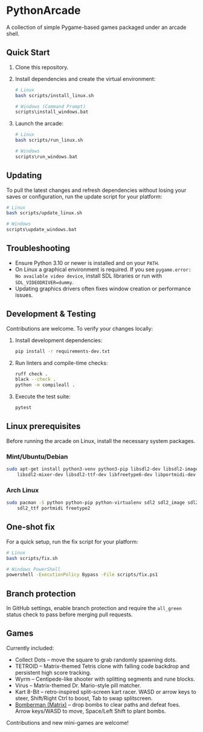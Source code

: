 # PythonArcade

A collection of simple Pygame-based games packaged under an arcade shell.

## Quick Start

1. Clone this repository.
2. Install dependencies and create the virtual environment:

   ```sh
   # Linux
   bash scripts/install_linux.sh

   # Windows (Command Prompt)
   scripts\install_windows.bat
   ```

3. Launch the arcade:

   ```sh
   # Linux
   bash scripts/run_linux.sh

   # Windows
   scripts\run_windows.bat
   ```

## Updating

To pull the latest changes and refresh dependencies without losing your saves or
configuration, run the update script for your platform:

```sh
# Linux
bash scripts/update_linux.sh

# Windows
scripts\update_windows.bat
```

## Troubleshooting

- Ensure Python 3.10 or newer is installed and on your `PATH`.
- On Linux a graphical environment is required. If you see `pygame.error: No available video device`,
  install SDL libraries or run with `SDL_VIDEODRIVER=dummy`.
- Updating graphics drivers often fixes window creation or performance issues.

## Development & Testing

Contributions are welcome. To verify your changes locally:

1. Install development dependencies:

   ```sh
   pip install -r requirements-dev.txt
   ```

2. Run linters and compile-time checks:

   ```sh
   ruff check .
   black --check .
   python -m compileall .
   ```

3. Execute the test suite:

   ```sh
   pytest
   ```

## Linux prerequisites

Before running the arcade on Linux, install the necessary system packages.

### Mint/Ubuntu/Debian

```sh
sudo apt-get install python3-venv python3-pip libsdl2-dev libsdl2-image-dev \
    libsdl2-mixer-dev libsdl2-ttf-dev libfreetype6-dev libportmidi-dev
```

### Arch Linux

```sh
sudo pacman -S python python-pip python-virtualenv sdl2 sdl2_image sdl2_mixer \
    sdl2_ttf portmidi freetype2
```

## One-shot fix

For a quick setup, run the fix script for your platform:

```sh
# Linux
bash scripts/fix.sh

# Windows PowerShell
powershell -ExecutionPolicy Bypass -File scripts/fix.ps1
```

## Branch protection

In GitHub settings, enable branch protection and require the `all_green`
status check to pass before merging pull requests.

## Games

Currently included:

- Collect Dots – move the square to grab randomly spawning dots.
- TETROID – Matrix-themed Tetris clone with falling code backdrop and
  persistent high score tracking.
- Wyrm – Centipede-like shooter with splitting segments and rune blocks.
- Virus – Matrix-themed Dr. Mario-style pill matcher.
- Kart 8-Bit – retro-inspired split-screen kart racer. WASD or arrow keys to steer,
  Shift/Right Ctrl to boost, Tab to swap splitscreen.
- [Bomberman (Matrix)](arcade/games/bomberman/README.md) – drop bombs to clear paths
  and defeat foes. Arrow keys/WASD to move, Space/Left Shift to plant bombs.

Contributions and new mini-games are welcome!
